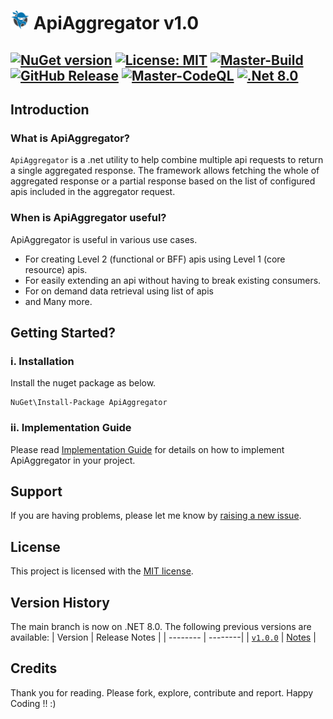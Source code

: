 # <img src="https://github.com/CodeShayk/ApiAggregator/blob/master/Images/ninja-icon-16.png" alt="ninja" style="width:30px;"/> ApiAggregator v1.0 
[![NuGet version](https://badge.fury.io/nu/ApiAggregator.svg)](https://badge.fury.io/nu/ApiAggregator) [![License: MIT](https://img.shields.io/badge/License-MIT-yellow.svg)](https://github.com/CodeShayk/ApiAggregator/blob/master/LICENSE.md) 
[![Master-Build](https://github.com/CodeShayk/ApiAggregator/actions/workflows/Master-Build.yml/badge.svg)](https://github.com/CodeShayk/ApiAggregator/actions/workflows/Master-Build.yml) 
[![GitHub Release](https://img.shields.io/github/v/release/CodeShayk/ApiAggregator?logo=github&sort=semver)](https://github.com/CodeShayk/ApiAggregator/releases/latest)
[![Master-CodeQL](https://github.com/CodeShayk/ApiAggregator/actions/workflows/Master-CodeQL.yml/badge.svg)](https://github.com/CodeShayk/ApiAggregator/actions/workflows/Master-CodeQL.yml) 
[![.Net 8.0](https://img.shields.io/badge/.Net-8.0-blue)](https://dotnet.microsoft.com/en-us/download/dotnet/8.0)
--
## Introduction
### What is ApiAggregator?
`ApiAggregator` is a .net utility to help combine multiple api requests to return a single aggregated response. 
The framework allows fetching the whole of aggregated response or a partial response based on the list of configured apis included in the aggregator request.

### When is ApiAggregator useful?
ApiAggregator is useful in various use cases. 
- For creating Level 2 (functional or BFF) apis using Level 1 (core resource) apis.
- For easily extending an api without having to break existing consumers.
- For on demand data retrieval using list of apis
- and Many more.

## Getting Started?
### i. Installation
Install the nuget package as below. 

```
NuGet\Install-Package ApiAggregator 
```

### ii. Implementation Guide

Please read [Implementation Guide](https://github.com/CodeShayk/ApiAggregator/blob/master/ApiAggregator.md) for details on how to implement ApiAggregator in your project.

## Support

If you are having problems, please let me know by [raising a new issue](https://github.com/CodeShayk/ApiAggregator/issues/new/choose).

## License

This project is licensed with the [MIT license](LICENSE).

## Version History
The main branch is now on .NET 8.0. The following previous versions are available:
| Version  | Release Notes |
| -------- | --------|
| [`v1.0.0`](https://github.com/CodeShayk/ApiAggregator/tree/v1.0.0) |  [Notes](https://github.com/CodeShayk/ApiAggregator/releases/tag/v1.0.0) |

## Credits
Thank you for reading. Please fork, explore, contribute and report. Happy Coding !! :)
